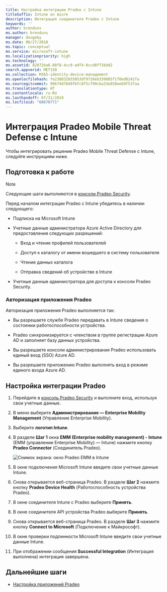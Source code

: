 ```yaml
---
title: Настройка интеграции Pradeo с Intune
titleSuffix: Intune on Azure
description: Интеграция соединителя Pradeo с Intune
keywords: ''
author: brenduns
ms.author: brenduns
manager: dougeby
ms.date: 06/27/2018
ms.topic: conceptual
ms.service: microsoft-intune
ms.localizationpriority: high
ms.technology: ''
ms.assetid: 82872ba6-80f8-4cc9-adf4-0ccd8ff26dd2
search.appverid: MET150
ms.collection: M365-identity-device-management
ms.openlocfilehash: fe238832b55053df9726eb339885f1f0ed0241fa
ms.sourcegitcommit: 99b74d7849fbfc8f5cf99cba33e858eeb9f537aa
ms.translationtype: HT
ms.contentlocale: ru-RU
ms.lasthandoff: 07/31/2019
ms.locfileid: "68670771"
---
```

# <a name="integrate-pradeo-mobile-threat-defense-with-intune"></a>Интеграция Pradeo Mobile Threat Defense с Intune

Чтобы интегрировать решение Pradeo Mobile Threat Defense с Intune, следуйте инструкциям ниже.

## <a name="before-you-begin"></a>Подготовка к работе

> [!NOTE]
> Следующие шаги выполняются в [консоли Pradeo Security](https://www.apps-security.com).

Перед началом интеграции Pradeo с Intune убедитесь в наличии следующего:

- Подписка на Microsoft Intune

- Учетные данные администратора Azure Active Directory для предоставления следующих разрешений:

  - Вход и чтение профилей пользователей

  - Доступ к каталогу от имени вошедшего в систему пользователя

  - Чтение данных каталога

  - Отправка сведений об устройстве в Intune

- Учетные данные администратора для доступа к консоли Pradeo Security.

### <a name="pradeo-app-authorization"></a>Авторизация приложения Pradeo

Авторизация приложения Pradeo выполняется так:

- Вы разрешаете службе Pradeo передавать в Intune сведения о состоянии работоспособности устройства.

- Pradeo синхронизируется с членством в группе регистрации Azure AD и заполняет базу данных устройства.

- Вы разрешаете консоли администрирования Pradeo использовать единый вход (SSO) Azure AD.

- Вы разрешаете приложению Pradeo выполнять вход в режиме единого входа Azure AD.

## <a name="to-set-up-pradeo-integration"></a>Настройка интеграции Pradeo

1. Перейдите в [консоль Pradeo Security](https://www.apps-security.com) и выполните вход, используя свои учетные данные.

2. В меню выберите **Администрирование — Enterprise Mobility Management** (Управление Enterprise Mobility).

3. Выберите **логотип Intune**.

4. В разделе **Шаг 1** окна **EMM (Enterprise mobility management) - Intune** (EMM (управление Enterprise Mobility) — Intune) нажмите кнопку **Pradeo Connector** (Соединитель Pradeo). 

    ![Снимок экрана: окно Pradeo EMM в Intune](./media/pradeo_setup.png)

5. В окне подключения Microsoft Intune введите свои учетные данные Intune.

5. Снова открывается веб-страница Pradeo. В разделе **Шаг 2** нажмите кнопку **Pradeo Device Health** (Работоспособность устройства Pradeo).

7. В окне соединителя Intune с Pradeo выберите **Принять**. 

8. В окне соединителя API устройства Pradeo выберите **Принять**.

9. Снова открывается веб-страница Pradeo. В разделе **Шаг 3** нажмите кнопку **Connect to Microsoft** (Подключение к Майкрософт). 

10. В окне проверки подлинности Microsoft Intune введите свои учетные данные Intune.

11. При отображении сообщения **Successful Integration** (Интеграция выполнена) интеграция завершена.

## <a name="next-steps"></a>Дальнейшие шаги

- [Настройка приложений Pradeo](mtd-apps-ios-app-configuration-policy-add-assign.md)
